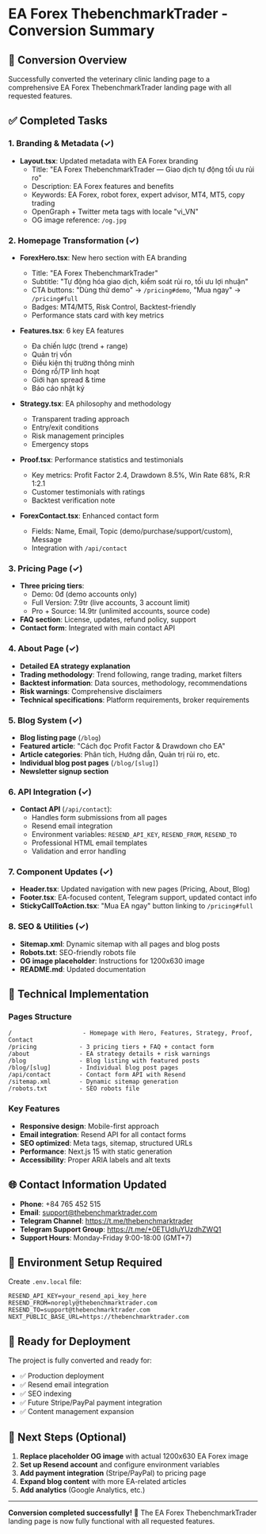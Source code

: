# EA Forex ThebenchmarkTrader - Conversion Summary

## 🎯 Conversion Overview

Successfully converted the veterinary clinic landing page to a comprehensive EA Forex ThebenchmarkTrader landing page with all requested features.

## ✅ Completed Tasks

### 1. Branding & Metadata (✓)
- **Layout.tsx**: Updated metadata with EA Forex branding
  - Title: "EA Forex ThebenchmarkTrader — Giao dịch tự động tối ưu rủi ro"
  - Description: EA Forex features and benefits
  - Keywords: EA Forex, robot forex, expert advisor, MT4, MT5, copy trading
  - OpenGraph + Twitter meta tags with locale "vi_VN"
  - OG image reference: `/og.jpg`

### 2. Homepage Transformation (✓)
- **ForexHero.tsx**: New hero section with EA branding
  - Title: "EA Forex ThebenchmarkTrader"
  - Subtitle: "Tự động hóa giao dịch, kiểm soát rủi ro, tối ưu lợi nhuận"
  - CTA buttons: "Dùng thử demo" → `/pricing#demo`, "Mua ngay" → `/pricing#full`
  - Badges: MT4/MT5, Risk Control, Backtest-friendly
  - Performance stats card with key metrics

- **Features.tsx**: 6 key EA features
  - Đa chiến lược (trend + range)
  - Quản trị vốn
  - Điều kiện thị trường thông minh
  - Đóng rổ/TP linh hoạt
  - Giới hạn spread & time
  - Báo cáo nhật ký

- **Strategy.tsx**: EA philosophy and methodology
  - Transparent trading approach
  - Entry/exit conditions
  - Risk management principles
  - Emergency stops

- **Proof.tsx**: Performance statistics and testimonials
  - Key metrics: Profit Factor 2.4, Drawdown 8.5%, Win Rate 68%, R:R 1:2.1
  - Customer testimonials with ratings
  - Backtest verification note

- **ForexContact.tsx**: Enhanced contact form
  - Fields: Name, Email, Topic (demo/purchase/support/custom), Message
  - Integration with `/api/contact`

### 3. Pricing Page (✓)
- **Three pricing tiers**:
  - Demo: 0đ (demo accounts only)
  - Full Version: 7.9tr (live accounts, 3 account limit)
  - Pro + Source: 14.9tr (unlimited accounts, source code)
- **FAQ section**: License, updates, refund policy, support
- **Contact form**: Integrated with main contact API

### 4. About Page (✓)
- **Detailed EA strategy explanation**
- **Trading methodology**: Trend following, range trading, market filters
- **Backtest information**: Data sources, methodology, recommendations
- **Risk warnings**: Comprehensive disclaimers
- **Technical specifications**: Platform requirements, broker requirements

### 5. Blog System (✓)
- **Blog listing page** (`/blog`)
- **Featured article**: "Cách đọc Profit Factor & Drawdown cho EA"
- **Article categories**: Phân tích, Hướng dẫn, Quản trị rủi ro, etc.
- **Individual blog post pages** (`/blog/[slug]`)
- **Newsletter signup section**

### 6. API Integration (✓)
- **Contact API** (`/api/contact`):
  - Handles form submissions from all pages
  - Resend email integration
  - Environment variables: `RESEND_API_KEY`, `RESEND_FROM`, `RESEND_TO`
  - Professional HTML email templates
  - Validation and error handling

### 7. Component Updates (✓)
- **Header.tsx**: Updated navigation with new pages (Pricing, About, Blog)
- **Footer.tsx**: EA-focused content, Telegram support, updated contact info
- **StickyCallToAction.tsx**: "Mua EA ngay" button linking to `/pricing#full`

### 8. SEO & Utilities (✓)
- **Sitemap.xml**: Dynamic sitemap with all pages and blog posts
- **Robots.txt**: SEO-friendly robots file
- **OG image placeholder**: Instructions for 1200x630 image
- **README.md**: Updated documentation

## 🔧 Technical Implementation

### Pages Structure
```
/                    - Homepage with Hero, Features, Strategy, Proof, Contact
/pricing            - 3 pricing tiers + FAQ + contact form
/about              - EA strategy details + risk warnings
/blog               - Blog listing with featured posts
/blog/[slug]        - Individual blog post pages
/api/contact        - Contact form API with Resend
/sitemap.xml        - Dynamic sitemap generation
/robots.txt         - SEO robots file
```

### Key Features
- **Responsive design**: Mobile-first approach
- **Email integration**: Resend API for all contact forms
- **SEO optimized**: Meta tags, sitemap, structured URLs
- **Performance**: Next.js 15 with static generation
- **Accessibility**: Proper ARIA labels and alt texts

## 🌐 Contact Information Updated
- **Phone**: +84 765 452 515
- **Email**: support@thebenchmarktrader.com
- **Telegram Channel**: https://t.me/thebenchmarktrader
- **Telegram Support Group**: https://t.me/+0ETUdIuYUzdhZWQ1
- **Support Hours**: Monday-Friday 9:00-18:00 (GMT+7)

## 📧 Environment Setup Required

Create `.env.local` file:
```
RESEND_API_KEY=your_resend_api_key_here
RESEND_FROM=noreply@thebenchmarktrader.com
RESEND_TO=support@thebenchmarktrader.com
NEXT_PUBLIC_BASE_URL=https://thebenchmarktrader.com
```

## 🚀 Ready for Deployment

The project is fully converted and ready for:
- ✅ Production deployment
- ✅ Resend email integration
- ✅ SEO indexing
- ✅ Future Stripe/PayPal payment integration
- ✅ Content management expansion

## 📝 Next Steps (Optional)

1. **Replace placeholder OG image** with actual 1200x630 EA Forex image
2. **Set up Resend account** and configure environment variables
3. **Add payment integration** (Stripe/PayPal) to pricing page
4. **Expand blog content** with more EA-related articles
5. **Add analytics** (Google Analytics, etc.)

---

**Conversion completed successfully!** 🎉
The EA Forex ThebenchmarkTrader landing page is now fully functional with all requested features.


